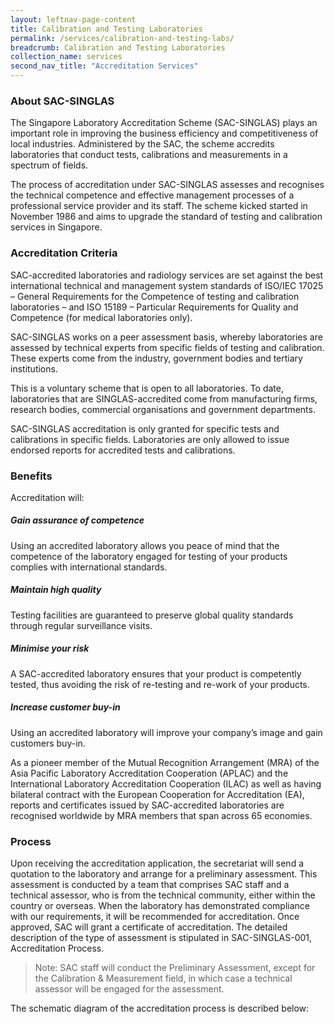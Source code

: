 ```yaml
---
layout: leftnav-page-content
title: Calibration and Testing Laboratories
permalink: /services/calibration-and-testing-labs/
breadcrumb: Calibration and Testing Laboratories
collection_name: services
second_nav_title: "Accreditation Services"
---
```


### **About SAC-SINGLAS**

The Singapore Laboratory Accreditation Scheme (SAC-SINGLAS) plays an important role in improving the business efficiency and competitiveness of local industries. Administered by the SAC, the scheme accredits laboratories that conduct tests, calibrations and measurements in a spectrum of fields. 

The process of accreditation under SAC-SINGLAS assesses and recognises the technical competence and effective management processes of a professional service provider and its staff. The scheme kicked started in November 1986 and aims to upgrade the standard of testing and calibration services in Singapore.
 
### **Accreditation Criteria**

SAC-accredited laboratories and radiology services are set against the best international technical and management system standards of ISO/IEC 17025 – General Requirements for the Competence of testing and calibration laboratories – and ISO 15189 – Particular Requirements for Quality and Competence (for medical laboratories only). 

SAC-SINGLAS works on a peer assessment basis, whereby laboratories are assessed by technical experts from specific fields of testing and calibration. These experts come from the industry, government bodies and tertiary institutions. 

This is a voluntary scheme that is open to all laboratories. To date, laboratories that are SINGLAS-accredited come from manufacturing firms, research bodies, commercial organisations and government departments.

SAC-SINGLAS accreditation is only granted for specific tests and calibrations in specific fields. Laboratories are only allowed to issue endorsed reports for accredited tests and calibrations. 

### **Benefits**
Accreditation will:
 
##### **Gain assurance of competence**
Using an accredited laboratory allows you peace of mind that the competence of the laboratory engaged for testing of your products complies with international standards.

##### **Maintain high quality**
Testing facilities are guaranteed to preserve global quality standards through regular surveillance visits.

##### **Minimise your risk**
A SAC-accredited laboratory ensures that your product is competently tested, thus avoiding the risk of re-testing and re-work of your products.

##### **Increase customer buy-in**
Using an accredited laboratory will improve your company’s image and gain customers buy-in.

As a pioneer member of the Mutual Recognition Arrangement (MRA) of the Asia Pacific Laboratory Accreditation Cooperation (APLAC) and the International Laboratory Accreditation Cooperation (ILAC) as well as having bilateral contract with the European Cooperation for Accreditation (EA), reports and certificates issued by SAC-accredited laboratories are recognised worldwide by MRA members that span across 65 economies.
 
### **Process**
Upon receiving the accreditation application, the secretariat will send a quotation to the laboratory and arrange for a preliminary assessment. This assessment is conducted by a team that comprises SAC staff and a technical assessor, who is from the technical community, either within the country or overseas. When the laboratory has demonstrated compliance with our requirements, it will be recommended for accreditation. Once approved, SAC will grant a certificate of accreditation. The detailed description of the type of assessment is stipulated in SAC-SINGLAS-001, Accreditation Process.
 
> Note: SAC staff will conduct the Preliminary Assessment, except for the Calibration & Measurement field, in which case a technical assessor will be engaged for the assessment.
 
The schematic diagram of the accreditation process is described below: